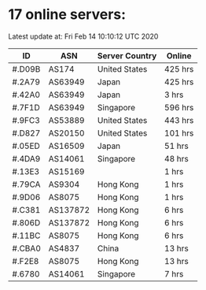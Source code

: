 # 17 online servers:

Latest update at: Fri Feb 14 10:10:12 UTC 2020

| ID | ASN | Server Country | Online |
| -- | --- | -------------- | ------ |
| #.D09B | AS174 | United States | 425 hrs |
| #.2A79 | AS63949 | Japan | 425 hrs |
| #.42A0 | AS63949 | Japan | 3 hrs |
| #.7F1D | AS63949 | Singapore | 596 hrs |
| #.9FC3 | AS53889 | United States | 443 hrs |
| #.D827 | AS20150 | United States | 101 hrs |
| #.05ED | AS16509 | Japan | 51 hrs |
| #.4DA9 | AS14061 | Singapore | 48 hrs |
| #.13E3 | AS15169 |  | 1 hrs |
| #.79CA | AS9304 | Hong Kong | 1 hrs |
| #.9D06 | AS8075 | Hong Kong | 1 hrs |
| #.C381 | AS137872 | Hong Kong | 6 hrs |
| #.806D | AS137872 | Hong Kong | 6 hrs |
| #.11BC | AS8075 | Hong Kong | 6 hrs |
| #.CBA0 | AS4837 | China | 13 hrs |
| #.F2E8 | AS8075 | Hong Kong | 13 hrs |
| #.6780 | AS14061 | Singapore | 7 hrs |

